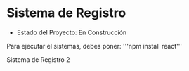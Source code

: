 <h1> Sistema de Registro</h1>

- Estado del Proyecto:  En Construcción

Para ejecutar el sistemas, debes poner:
'''npm install react'''

Sistema de Registro 2
